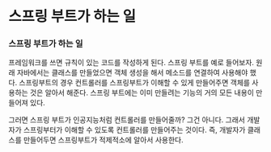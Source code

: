 # 스프링 부트가 하는 일

### 스프링 부트가 하는 일

프레임워크를 쓰면 규칙이 있는 코드를 작성하게 된다. 스프링 부트를 예로 들어보자. 원래 자바에서는 클래스를 만들었으면 객체 생성을 해서 메소드를 연결하여 사용해야 했다. 스프링부트의 경우 컨트롤러를 스프링부트가 이해할 수 있게 만들어주면 객체를 사용하는 것은 알아서 해준다. 스프링 부트에는 이미 만들려는 기능의 거의 모든 내용이 만들어져 있다.

그러면 스프링 부트가 인공지능처럼 컨트롤러를 만들어줄까? 그건 아니다. 그래서 개발자가 스프링부터가 이해할 수 있도록 컨트롤러를 만들어주는 것이다. 즉, 개발자가 클래스를 만들어두면 스프링부트가 적제적소에 알아서 사용한다.